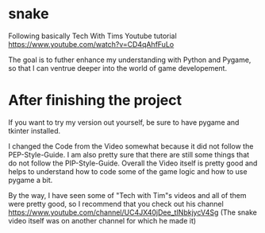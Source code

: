 # snake
Following basically Tech With Tims Youtube tutorial
https://www.youtube.com/watch?v=CD4qAhfFuLo

The goal is to futher enhance my understanding with Python and Pygame, so that I can ventrue deeper into the world of game developement.

# After finishing the project
If you want to try my version out yourself, be sure to have pygame and tkinter installed.

I changed the Code from the Video somewhat because it did not follow the PEP-Style-Guide.
I am also pretty sure that there are still some things that do not follow the PIP-Style-Guide.
Overall the Video itself is pretty good and helps to understand how to code some of the game logic and how to use pygame a bit.

By the way, I have seen some of "Tech with Tim"s videos and all of them were pretty good, so I recommend that you check out his channel https://www.youtube.com/channel/UC4JX40jDee_tINbkjycV4Sg
(The snake video itself was on another channel for which he made it)
